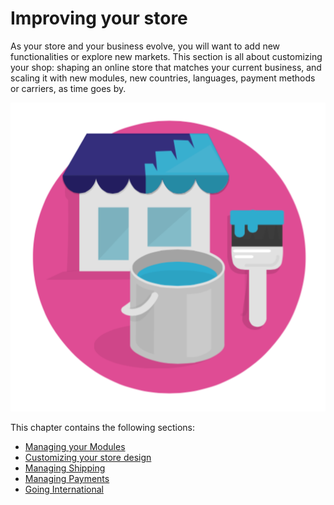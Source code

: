 # Improving your store

As your store and your business evolve, you will want to add new functionalities or explore new markets. This section is all about customizing your shop: shaping an online store that matches your current business, and scaling it with new modules, new countries, languages, payment methods or carriers, as time goes by.

![](<../../.gitbook/assets/51839884 (4) (4).png>)

This chapter contains the following sections:

* [Managing your Modules](managing-modules/)
* [Customizing your store design](customizing-store-design/)
* [Managing Shipping](managing-shipping/)
* [Managing Payments](managing-payments/)
* [Going International](going-international/)
